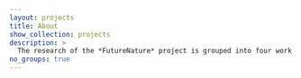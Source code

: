 ```yaml
---
layout: projects
title: About
show_collection: projects
description: >
  The research of the *FutureNature* project is grouped into four work packages 
no_groups: true
---
```

